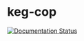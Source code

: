 # keg-cop

[![Documentation Status](https://readthedocs.org/projects/keg-cop/badge/?version=latest)](https://keg-cop.readthedocs.io/en/latest/?badge=latest)
